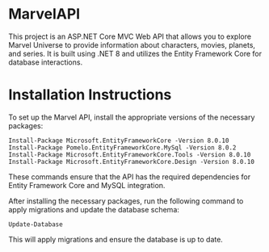 # MarvelAPI

This project is an ASP.NET Core MVC Web API that allows you to explore Marvel Universe to provide information about characters, movies, planets, and series. It is built using .NET 8 and utilizes the Entity Framework Core for database interactions.

# Installation Instructions

To set up the Marvel API, install the appropriate versions of the necessary packages:
```
Install-Package Microsoft.EntityFrameworkCore -Version 8.0.10
Install-Package Pomelo.EntityFrameworkCore.MySql -Version 8.0.2
Install-Package Microsoft.EntityFrameworkCore.Tools -Version 8.0.10
Install-Package Microsoft.EntityFrameworkCore.Design -Version 8.0.10
```
These commands ensure that the API has the required dependencies for Entity Framework Core and MySQL integration.

After installing the necessary packages, run the following command to apply migrations and update the database schema:
```
Update-Database
```
This will apply migrations and ensure the database is up to date.
